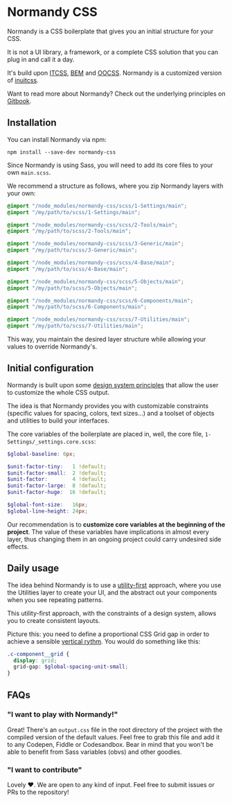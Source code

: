 # Normandy CSS

Normandy is a CSS boilerplate that gives you an initial structure for your CSS.

It is not a UI library, a framework, or a complete CSS solution that you can plug in and call it a day.

It's build upon [ITCSS](https://www.creativebloq.com/web-design/manage-large-css-projects-itcss-101517528), [BEM](http://getbem.com/naming/) and [OOCSS](https://www.smashingmagazine.com/2011/12/an-introduction-to-object-oriented-css-oocss/). Normandy is a customized version of [inuitcss](https://github.com/inuitcss/inuitcss).

Want to read more about Normandy? Check out the underlying principles on [Gitbook](https://afontcu.gitbooks.io/normandy).



## Installation

You can install Normandy via npm:

```shell
npm install --save-dev normandy-css
```

Since Normandy is using Sass, you will need to add its core files to your own `main.scss`.

We recommend a structure as follows, where you zip Normandy layers with your own:

```scss
@import "/node_modules/normandy-css/scss/1-Settings/main";
@import "/my/path/to/scss/1-Settings/main";

@import "/node_modules/normandy-css/scss/2-Tools/main";
@import "/my/path/to/scss/2-Tools/main";

@import "/node_modules/normandy-css/scss/3-Generic/main";
@import "/my/path/to/scss/3-Generic/main";

@import "/node_modules/normandy-css/scss/4-Base/main";
@import "/my/path/to/scss/4-Base/main";

@import "/node_modules/normandy-css/scss/5-Objects/main";
@import "/my/path/to/scss/5-Objects/main";

@import "/node_modules/normandy-css/scss/6-Components/main";
@import "/my/path/to/scss/6-Components/main";

@import "/node_modules/normandy-css/scss/7-Utilities/main";
@import "/my/path/to/scss/7-Utilities/main";
```

This way, you maintain the desired layer structure while allowing your values to override Normandy's.



## Initial configuration

Normandy is built upon some [design system principles](https://medium.muz.li/what-is-a-design-system-1e43d19e7696) that allow the user to customize the whole CSS output.

The idea is that Normandy provides you with customizable constraints (specific values for spacing, colors, text sizes...) and a toolset of objects and utilities to build your interfaces.

The core variables of the boilerplate are placed in, well, the core file, `1-Settings/_settings.core.scss`:

```scss
$global-baseline: 6px;

$unit-factor-tiny:   1 !default;
$unit-factor-small:  2 !default;
$unit-factor:        4 !default;
$unit-factor-large:  8 !default;
$unit-factor-huge:  16 !default;

$global-font-size:   16px;
$global-line-height: 24px;
```

Our recommendation is to **customize core variables at the beginning of the project**. The value of these variables have implications in almost every layer, thus changing them in an ongoing project could carry undesired side effects.



## Daily usage

The idea behind Normandy is to use a [utility-first](https://adamwathan.me/css-utility-classes-and-separation-of-concerns/) approach, where you use the Utilities layer to create your UI, and the abstract out your components when you see repeating patterns.

This utility-first approach, with the constraints of a design system, allows you to create consistent layouts.

Picture this: you need to define a proportional CSS Grid gap in order to achieve a sensible [vertical rythm](https://zellwk.com/blog/why-vertical-rhythms/). You would do something like this:

```scss
.c-component__grid {
  display: grid;
  grid-gap: $global-spacing-unit-small;
}
```


## FAQs

### "I want to play with Normandy!"

Great! There's an `output.css` file in the root directory of the project with the compiled version of the default values. Feel free to grab this file and add it to any Codepen, Fiddle or Codesandbox. Bear in mind that you won't be able to benefit from Sass variables (obvs) and other goodies.


### "I want to contribute"

Lovely ❤️. We are open to any kind of input. Feel free to submit issues or PRs to the repository!
